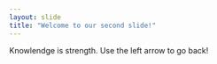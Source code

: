 ```yaml
---
layout: slide
title: "Welcome to our second slide!"
---
```

Knowlendge is strength.
Use the left arrow to go back!
